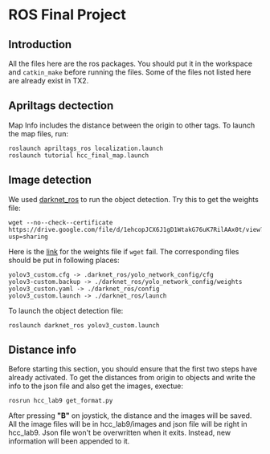 # ROS Final Project

## Introduction
All the files here are the ros packages. You should put it in the workspace and `catkin_make` before running the files. Some of the files not listed here are already exist in TX2.

## Apriltags dectection
Map Info includes the distance between the origin to other tags. To launch the map files, run:
```
roslaunch apriltags_ros localization.launch
roslaunch tutorial hcc_final_map.launch
```

## Image detection
We used [darknet_ros](https://github.com/leggedrobotics/darknet_ros) to run the object detection. Try this to get the weights file:
```
wget --no--check--certificate https://drive.google.com/file/d/1ehcopJCX6J1gD1WtakG76uK7RilAAx0t/view?usp=sharing
```
Here is the [link](https://drive.google.com/file/d/1ehcopJCX6J1gD1WtakG76uK7RilAAx0t/view?usp=sharing) for the weights file if `wget` fail. 
The corresponding files should be put in following places:
```
yolov3_custom.cfg -> .darknet_ros/yolo_network_config/cfg
yolov3-custom.backup -> ./darknet_ros/yolo_network_config/weights
yolov3_custon.yaml -> ./darknet_ros/config
yolov3_custom.launch -> ./darknet_ros/launch
```
To launch the object detection file:
```
roslaunch darknet_ros yolov3_custom.launch
```
    
## Distance info
Before starting this section, you should ensure that the first two steps have already activated. To get the distances from origin to objects and write the info to the json file and also get the images, exectue:
```
rosrun hcc_lab9 get_format.py
```
After pressing **"B"** on joystick, the distance and the images will be saved. All the image files will be in hcc_lab9/images and json file will be right in hcc_lab9. Json file won't be overwritten when it exits. Instead, new information will been appended to it.
